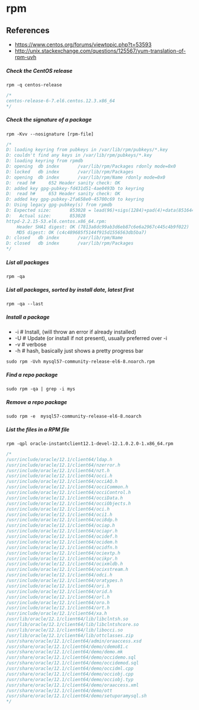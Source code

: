 # rpm

## References
* https://www.centos.org/forums/viewtopic.php?t=53593
* http://unix.stackexchange.com/questions/125567/yum-translation-of-rpm-uvh

##### Check the CentOS release
```
rpm -q centos-release
```
```c
/*
centos-release-6-7.el6.centos.12.3.x86_64
*/
```

##### Check the signature of a package
```
rpm -Kvv --nosignature [rpm-file]
```
```c
/*
D: loading keyring from pubkeys in /var/lib/rpm/pubkeys/*.key
D: couldn't find any keys in /var/lib/rpm/pubkeys/*.key
D: loading keyring from rpmdb
D: opening  db index       /var/lib/rpm/Packages rdonly mode=0x0
D: locked   db index       /var/lib/rpm/Packages
D: opening  db index       /var/lib/rpm/Name rdonly mode=0x0
D:  read h#     652 Header sanity check: OK
D: added key gpg-pubkey-fd431d51-4ae0493b to keyring
D:  read h#     653 Header sanity check: OK
D: added key gpg-pubkey-2fa658e0-45700c69 to keyring
D: Using legacy gpg-pubkey(s) from rpmdb
D: Expected size:       853028 = lead(96)+sigs(1284)+pad(4)+data(851644)
D:   Actual size:       853028
httpd-2.2.15-53.el6.centos.x86_64.rpm:
    Header SHA1 digest: OK (7813a8dc99ab3d6eb87c6e6a2967c445c4b9f022)
    MD5 digest: OK (c4c489685f5144f915d1556563db5ba7)
D: closed   db index       /var/lib/rpm/Name
D: closed   db index       /var/lib/rpm/Packages
*/
```

##### List all packages
```
rpm -qa
```

##### List all packages, sorted by install date, latest first
```
rpm -qa --last
```

##### Install a package
* -i # Install, (will throw an error if already installed)
* -U # Update (or install if not present), usually preferred over -i 
* -v # verbose
* -h # hash, basically just shows a pretty progress bar

```
sudo rpm -Uvh mysql57-community-release-el6-8.noarch.rpm
```


##### Find a repo package
```
sudo rpm -qa | grep -i mys
```

##### Remove a repo package
```
sudo rpm -e  mysql57-community-release-el6-8.noarch
```

##### List the files in a RPM file
```
rpm -qpl oracle-instantclient12.1-devel-12.1.0.2.0-1.x86_64.rpm 
```
```c
/*
/usr/include/oracle/12.1/client64/ldap.h
/usr/include/oracle/12.1/client64/nzerror.h
/usr/include/oracle/12.1/client64/nzt.h
/usr/include/oracle/12.1/client64/occi.h
/usr/include/oracle/12.1/client64/occiAQ.h
/usr/include/oracle/12.1/client64/occiCommon.h
/usr/include/oracle/12.1/client64/occiControl.h
/usr/include/oracle/12.1/client64/occiData.h
/usr/include/oracle/12.1/client64/occiObjects.h
/usr/include/oracle/12.1/client64/oci.h
/usr/include/oracle/12.1/client64/oci1.h
/usr/include/oracle/12.1/client64/oci8dp.h
/usr/include/oracle/12.1/client64/ociap.h
/usr/include/oracle/12.1/client64/ociapr.h
/usr/include/oracle/12.1/client64/ocidef.h
/usr/include/oracle/12.1/client64/ocidem.h
/usr/include/oracle/12.1/client64/ocidfn.h
/usr/include/oracle/12.1/client64/ociextp.h
/usr/include/oracle/12.1/client64/ocikpr.h
/usr/include/oracle/12.1/client64/ocixmldb.h
/usr/include/oracle/12.1/client64/ocixstream.h
/usr/include/oracle/12.1/client64/odci.h
/usr/include/oracle/12.1/client64/oratypes.h
/usr/include/oracle/12.1/client64/ori.h
/usr/include/oracle/12.1/client64/orid.h
/usr/include/oracle/12.1/client64/orl.h
/usr/include/oracle/12.1/client64/oro.h
/usr/include/oracle/12.1/client64/ort.h
/usr/include/oracle/12.1/client64/xa.h
/usr/lib/oracle/12.1/client64/lib/libclntsh.so
/usr/lib/oracle/12.1/client64/lib/libclntshcore.so
/usr/lib/oracle/12.1/client64/lib/libocci.so
/usr/lib/oracle/12.1/client64/lib/ottclasses.zip
/usr/share/oracle/12.1/client64/admin/oraaccess.xsd
/usr/share/oracle/12.1/client64/demo/cdemo81.c
/usr/share/oracle/12.1/client64/demo/demo.mk
/usr/share/oracle/12.1/client64/demo/occidemo.sql
/usr/share/oracle/12.1/client64/demo/occidemod.sql
/usr/share/oracle/12.1/client64/demo/occidml.cpp
/usr/share/oracle/12.1/client64/demo/occiobj.cpp
/usr/share/oracle/12.1/client64/demo/occiobj.typ
/usr/share/oracle/12.1/client64/demo/oraaccess.xml
/usr/share/oracle/12.1/client64/demo/ott
/usr/share/oracle/12.1/client64/demo/setuporamysql.sh
*/
```
